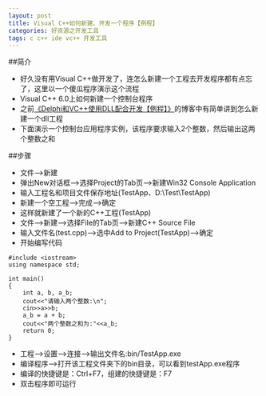 ```yaml
---
layout: post
title: Visual C++如何新建、开发一个程序【例程】
categories: 好资源之开发工具
tags: c c++ ide vc++ 开发工具
---
```


##简介

* 好久没有用Visual C++做开发了，连怎么新建一个工程去开发程序都有点忘了，这里以一个傻瓜程序演示这个流程
* Visual C++ 6.0上如何新建一个控制台程序
* 之前[《Delphi和VC++使用DLL配合开发【例程】》](http://www.xumenger.com/delphi-cpp-dll-20160412/)的博客中有简单讲到怎么新建一个dll工程
* 下面演示一个控制台应用程序实例，该程序要求输入2个整数，然后输出这两个整数之和

##步骤

* 文件-->新建
* 弹出New对话框-->选择Project的Tab页-->新建Win32 Console Application
* 输入工程名和项目文件保存地址(TestApp、D:\\Test\TestApp)
* 新建一个空工程-->完成-->确定
* 这样就新建了一个新的C++工程(TestApp)
* 文件-->新建-->选择File的Tab页-->新建C++ Source File
* 输入文件名(test.cpp)-->选中Add to Project(TestApp)-->确定
* 开始编写代码

```
#include <iostream>
using namespace std;

int main()
{
	int a, b, a_b;
	cout<<"请输入两个整数:\n";
	cin>>a>>b;
	a_b = a + b;
	cout<<"两个整数之和为:"<<a_b;
	return 0;
}
```

* 工程-->设置-->连接-->输出文件名:bin/TestApp.exe
* 编译程序-->打开该工程文件夹下的bin目录，可以看到testApp.exe程序
* 编译的快捷键是：Ctrl+F7，组建的快捷键是：F7
* 双击程序即可运行

